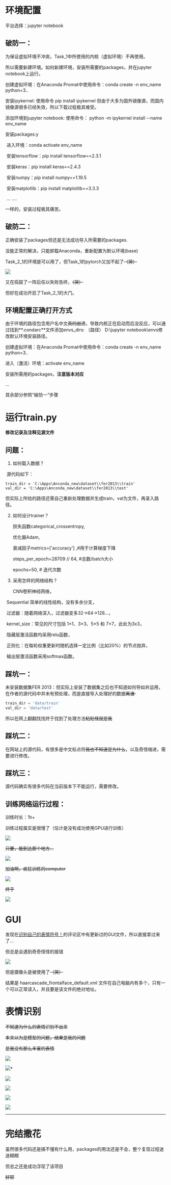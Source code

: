 # 环境配置

平台选择：jupyter notebook

## 破防一：

为保证虚拟环境不冲突，Task_1中所使用的内核（虚拟环境）不再使用。

所以需要新建环境。如何新建环境，安装所需要的packages，并在jupyter notebook上运行。

创建虚拟环境：在Anaconda Promat中使用命令：conda create -n env_name python=3._._

安装ipykernel: 使用命令 pip install ipykernel  但由于大多为国外镜像源，而国内镜像源很多已经失效，所以下载过程极其难受。

添加环境到jupyter notebook: 使用命令： python -m ipykernel install --name env_name

安装packages:y

​    进入环境：conda activate env_name

​    安装tensorflow：pip install tensorflow==2.3.1

​    安装keras：pip install keras==2.4.3

​    安装numpy：pip install numpy==1.19.5

​    安装matplotlib：pip install matplotlib==3.3.3

​    ... ....

一样的，安装过程极其痛苦。



## 破防二：

正确安装了packages但还是无法成功导入所需要的packages.

没能正常的解决，只能卸载Anaconda，重新配置为默认环境(base)

Task_2_1的环境是可以用了，但Task_1的pytorch又加不起了~~（哭）~~

![](https://s3.bmp.ovh/imgs/2022/09/25/97af49d1717cc32c.png)

又在捣鼓了一阵后任以失败告终，~~（哭）~~

但好在成功开启了Task_2_1的大门。



## 环境配置正确打开方式

由于环境的路径包含用户名中文~~真的崩溃~~，导致内核正在启动而后没反应，可以通过找到**.condarc**文件添加envs_dirs: （路径） D:\jupyter notebook\envs修改默认环境安装路径。

创建虚拟环境：在Anaconda Promat中使用命令：conda create -n env_name python=3._._

进入（激活）环境：activate env_name

安装所需用的packages，**注意版本对应**

...

其余部分参照“破防一”步骤

# 运行train.py

**修改记录及注释见源文件**

## 问题：

1. 如何载入数据？

​       源代码如下：

    train_dir = 'C:\Apps\Anconda_new\dataset\\fer2013\\train'
    val_dir = 'C:\Apps\Anconda_new\dataset\\fer2013\\test'

​       但实际上所给的路径还需自己重新处理数据并生成train，val为文件，再录入路径。

2. 如何设计trainer？

   损失函数categorical_crossentropy,

   优化器Adam,

   衰减因子metrics=['accuracy'] ,#用于计算梯度下降

   steps_per_epoch=28709 // 64, #总数/batch大小

   epochs=50, # 迭代次数

3. 采用怎样的网络结构？       

   CNN卷积神经网络，

​       Sequential  简单的线性结构，没有多余分支，

​       过滤器：随着网络深入，过滤器变多32->64->128...，

​       kernel_size：常见的尺寸包括 1×1、3×3、5×5 和 7×7，此处为3x3，

​       隐藏层激活函数均采用relu函数，

​       正则化：在每轮权重更新时随机选择一定比例（比如20%）的节点抛弃，

​       输出层激活函数采用softmax函数。

## 踩坑一：

未安装数据集FER 2013：但实际上安装了数据集之后也不知道如何导如并运用，在作者的源代码中并未有预处理，而是直接导入处理好的数据~~离谱·~~

~~~python
train_dir = 'data/train'
val_dir = 'data/test'
~~~

所以在网上翻翻找找终于找到了处理方法~~粘贴怪就是我~~

## 踩坑二：

在网站上的源代码，有很多是中文标点符~~我也不知道是为什么~~，以及奇怪缩进，需要进行修改。

## 踩坑三：

源代码确实有很多代码在当前版本下不能运行，需要修改。



## 训练网络运行过程：

训练时长：1h+

训练过程属实是很慢了（估计是没有成功使用GPU进行训练）

![](https://s3.bmp.ovh/imgs/2022/09/25/7de307c967a2a240.png)

~~只要，能到达那个地方...~~

![](https://s3.bmp.ovh/imgs/2022/09/25/fdf64b3fe7fb5e5e.png)

~~加油啊，疯狂训练的computer~~

![](https://s3.bmp.ovh/imgs/2022/09/25/e94ffda878b70cd5.png)

~~终于~~

![](https://s3.bmp.ovh/imgs/2022/09/25/3fc9b8ed677b75ac.png)



# GUI

发现在[识别自己的表情符号！](https://data-flair.training/blogs/create-emoji-with-deep-learning/)的评论区中有更新过的GUI文件，所以直接拿过来了...

但总是会遇到奇奇怪怪的报错

![](https://s3.bmp.ovh/imgs/2022/09/25/2a13755ae40d8d32.png)

但是摄像头是被使用了~~（哭）~~

结果是 haarcascade_frontalface_default.xml 文件在自己电脑内有多个，只有一个可以正常读入，并且要是该文件的绝对地址。

# 表情识别

~~不知道为什么的表情识别不出来~~

~~本来以为是模型的问题，结果是我的问题~~

~~是我没有那么丰富的表情~~

![](https://s3.bmp.ovh/imgs/2022/09/28/85cdaee9410759f3.png)

*![](https://s3.bmp.ovh/imgs/2022/09/28/78d7a173049ea3c5.png)**

![](https://s3.bmp.ovh/imgs/2022/09/28/380a4b71fd52330e.png)

![](https://s3.bmp.ovh/imgs/2022/09/28/ea07757d4675f202.png)

![](https://s3.bmp.ovh/imgs/2022/09/28/05f0ade2206dc7f6.png)

![](https://s3.bmp.ovh/imgs/2022/09/28/7bfc9d941c77c7be.png)

---

# 完结撒花

虽然很多代码还是搞不懂有什么用，packages的用法还是不会，整个复现过程迷迷糊糊

但总之还是成功浮现了该项目

~~好耶~~